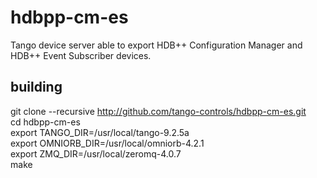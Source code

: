 # hdbpp-cm-es
Tango device server able to export HDB++ Configuration Manager and 
HDB++ Event Subscriber devices.

## building
git clone --recursive http://github.com/tango-controls/hdbpp-cm-es.git  
cd hdbpp-cm-es  
export TANGO_DIR=/usr/local/tango-9.2.5a  
export OMNIORB_DIR=/usr/local/omniorb-4.2.1  
export ZMQ_DIR=/usr/local/zeromq-4.0.7  
make
